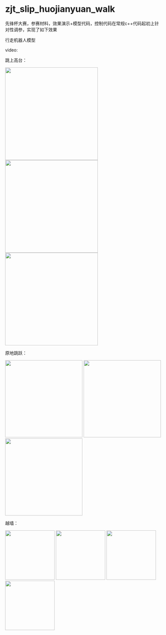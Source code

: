 # zjt_slip_huojianyuan_walk
先锋杯大赛，参赛材料，效果演示+模型代码，控制代码在常规c++代码起初上针对性调参，实现了如下效果


行走机器人模型


video:


跳上高台：


<img src="https://github.com/user-attachments/assets/1e933b3e-f667-43cf-8728-3987efe5c271" width="300px" />

<img src="https://github.com/user-attachments/assets/6267f017-1fde-4d54-953e-dceddeaadb2b" width="300px" />

<img src="https://github.com/user-attachments/assets/02227d5f-5d28-437d-9120-b0fd03c7908c" width="300px" />

原地跳跃：

<img src="https://github.com/user-attachments/assets/50ed8511-3ece-40e8-9a6c-861946e3d512" height="250px" />

<img src="https://github.com/user-attachments/assets/905a5323-59a1-43e8-9fc4-d3dac0b4b282" height="250px" />

<img src="https://github.com/user-attachments/assets/ff575b2b-6b52-4079-8d02-81bf60580b18" height="250px" />

越墙：

<img src="https://github.com/user-attachments/assets/2ecd8be5-4d26-4a5a-bd1e-1effee99a486" height="160px" />

<img src="https://github.com/user-attachments/assets/5384332c-cd7b-4a38-bb04-c94ad4b2e8eb" height="160px" />

<img src="https://github.com/user-attachments/assets/4f8a2333-158b-4105-a869-fb872998334f" height="160px" />

<img src="https://github.com/user-attachments/assets/cbe517b9-4d5f-41fd-8c19-61f46ec9722f" height="160px" />


